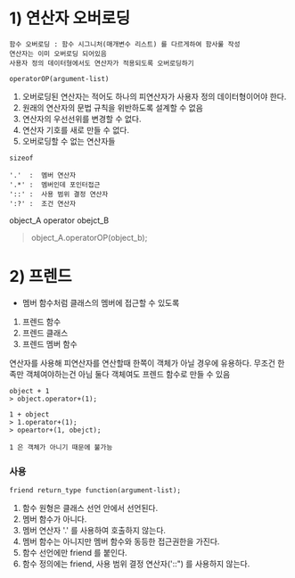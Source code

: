 # 1) 연산자 오버로딩


```
함수 오버로딩 : 함수 시그니처(매개변수 리스트) 를 다르게하여 함사룰 작성
연산자는 이미 오버로딩 되어있음
사용자 정의 데이터형에서도 연산자가 적용되도록 오버로딩하기
```

```
operatorOP(argument-list)
```


1. 오버로딩된 연산자는 적어도 하나의 피연산자가 사용자 정의 데이터형이어야 한다.
2. 원래의 연산자의 문법 규칙을 위반하도록 설계할 수 없음
3. 연산자의 우선선위를 변경할 수 없다.
4. 연산자 기호를 새로 만들 수 없다.
5. 오버로딩할 수 없는 연산자들
```
sizeof

'.'  :  멤버 연산자
'.*' :  멤버인데 포인터접근
'::' :  사용 범위 결정 연산자
':?' :  조건 연산자
```

object_A operator obejct_B
> object_A.operatorOP(object_b);

# 2) 프렌드
- 멤버 함수처럼 클래스의 멤버에 접근할 수 있도록

1. 프렌드 함수
2. 프렌드 클래스
3. 프렌드 멤버 함수


연산자를 사용해 피연산자를 연산할때 한쪽이 객체가 아닐 경우에 유용하다.
무조건 한족만 객체여야하는건 아님 둘다 객체여도 프렌드 함수로 만들 수 있음
```
object + 1
> object.operator+(1);

1 + object
> 1.operator+(1);
> opeartor+(1, obejct);

1 은 객체가 아니기 때문에 불가능
```

### 사용

```
friend return_type function(argument-list);
```

1. 함수 원형은 클래스 선언 안에서 선언된다.
2. 멤버 함수가 아니다.
3. 멤버 연산자 '.' 를 사용하여 호출하지 않는다.
4. 멤버 함수는 아니지만 멤버 함수와 동등한 접근권한을 가진다.
5. 함수 선언에만 friend 를 붙인다.
6. 함수 정의에는 friend, 사용 범위 결정 연산자('::") 를 사용하지 않는다.